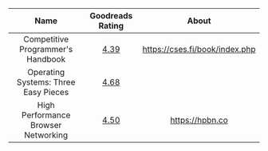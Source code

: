 | Name | Goodreads Rating | About |
|:--------:|:--------------------------:|:---------:|
| Competitive Programmer's Handbook | [4.39](https://www.goodreads.com/book/show/34861344-competitive-programmer-s-handbook) | https://cses.fi/book/index.php |
| Operating Systems: Three Easy Pieces | [4.68](https://www.goodreads.com/book/show/17374825-operating-systems) | |
| High Performance Browser Networking  | [4.50](https://www.goodreads.com/book/show/17985198-high-performance-browser-networking) | https://hpbn.co |
